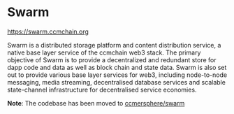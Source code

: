 # Swarm

https://swarm.ccmchain.org

Swarm is a distributed storage platform and content distribution service, a native base layer service of the ccmchain web3 stack. The primary objective of Swarm is to provide a decentralized and redundant store for dapp code and data as well as block chain and state data. Swarm is also set out to provide various base layer services for web3, including node-to-node messaging, media streaming, decentralised database services and scalable state-channel infrastructure for decentralised service economies.

**Note**: The codebase has been moved to [ccmersphere/swarm](https://github.com/ccmersphere/swarm)
